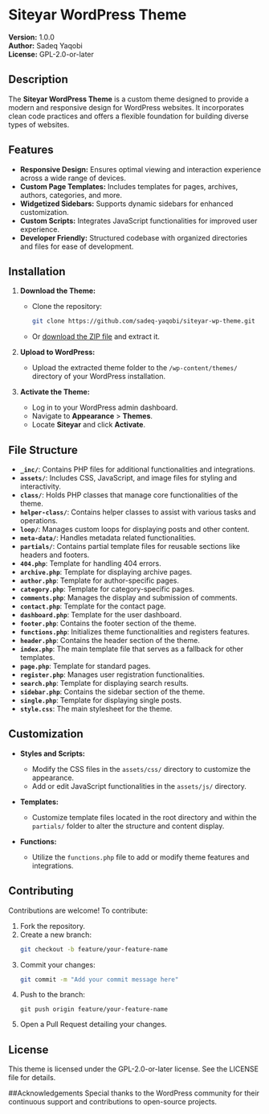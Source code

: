# Siteyar WordPress Theme

**Version:** 1.0.0  
**Author:** Sadeq Yaqobi  
**License:** GPL-2.0-or-later

## Description

The **Siteyar WordPress Theme** is a custom theme designed to provide a modern and responsive design for WordPress websites. It incorporates clean code practices and offers a flexible foundation for building diverse types of websites.

## Features

- **Responsive Design:** Ensures optimal viewing and interaction experience across a wide range of devices.
- **Custom Page Templates:** Includes templates for pages, archives, authors, categories, and more.
- **Widgetized Sidebars:** Supports dynamic sidebars for enhanced customization.
- **Custom Scripts:** Integrates JavaScript functionalities for improved user experience.
- **Developer Friendly:** Structured codebase with organized directories and files for ease of development.

## Installation

1. **Download the Theme:**
   - Clone the repository:
     ```bash
     git clone https://github.com/sadeq-yaqobi/siteyar-wp-theme.git
     ```
   - Or [download the ZIP file](https://github.com/sadeq-yaqobi/siteyar-wp-theme/archive/refs/heads/main.zip) and extract it.

2. **Upload to WordPress:**
   - Upload the extracted theme folder to the `/wp-content/themes/` directory of your WordPress installation.

3. **Activate the Theme:**
   - Log in to your WordPress admin dashboard.
   - Navigate to **Appearance** > **Themes**.
   - Locate **Siteyar** and click **Activate**.

## File Structure

- **`_inc/`**: Contains PHP files for additional functionalities and integrations.
- **`assets/`**: Includes CSS, JavaScript, and image files for styling and interactivity.
- **`class/`**: Holds PHP classes that manage core functionalities of the theme.
- **`helper-class/`**: Contains helper classes to assist with various tasks and operations.
- **`loop/`**: Manages custom loops for displaying posts and other content.
- **`meta-data/`**: Handles metadata related functionalities.
- **`partials/`**: Contains partial template files for reusable sections like headers and footers.
- **`404.php`**: Template for handling 404 errors.
- **`archive.php`**: Template for displaying archive pages.
- **`author.php`**: Template for author-specific pages.
- **`category.php`**: Template for category-specific pages.
- **`comments.php`**: Manages the display and submission of comments.
- **`contact.php`**: Template for the contact page.
- **`dashboard.php`**: Template for the user dashboard.
- **`footer.php`**: Contains the footer section of the theme.
- **`functions.php`**: Initializes theme functionalities and registers features.
- **`header.php`**: Contains the header section of the theme.
- **`index.php`**: The main template file that serves as a fallback for other templates.
- **`page.php`**: Template for standard pages.
- **`register.php`**: Manages user registration functionalities.
- **`search.php`**: Template for displaying search results.
- **`sidebar.php`**: Contains the sidebar section of the theme.
- **`single.php`**: Template for displaying single posts.
- **`style.css`**: The main stylesheet for the theme.

## Customization

- **Styles and Scripts:**
  - Modify the CSS files in the `assets/css/` directory to customize the appearance.
  - Add or edit JavaScript functionalities in the `assets/js/` directory.

- **Templates:**
  - Customize template files located in the root directory and within the `partials/` folder to alter the structure and content display.

- **Functions:**
  - Utilize the `functions.php` file to add or modify theme features and integrations.

## Contributing

Contributions are welcome! To contribute:

1. Fork the repository.
2. Create a new branch:
   ```bash
   git checkout -b feature/your-feature-name
3. Commit your changes:
   ```bash
   git commit -m "Add your commit message here"
4. Push to the branch:
   ```bsh
   git push origin feature/your-feature-name
5. Open a Pull Request detailing your changes.

## License
This theme is licensed under the GPL-2.0-or-later license. See the LICENSE file for details.

##Acknowledgements
Special thanks to the WordPress community for their continuous support and contributions to open-source projects.


   
   
